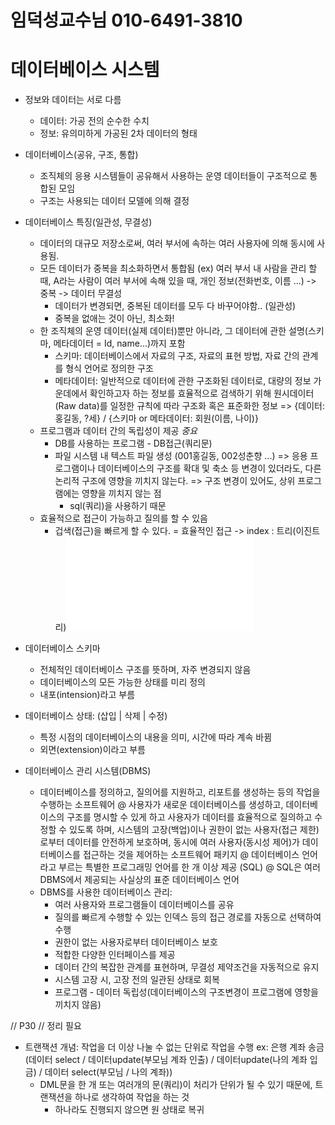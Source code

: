 # 임덕성교수님 010-6491-3810

# 데이터베이스 시스템
* 정보와 데이터는 서로 다름
  - 데이터: 가공 전의 순수한 수치
  - 정보: 유의미하게 가공된 2차 데이터의 형태

* 데이터베이스(공유, 구조, 통합)
  - 조직체의 응용 시스템들이 공유해서 사용하는 운영 데이터들이 구조적으로 통합된 모임
  - 구조는 사용되는 데이터 모델에 의해 결정

* 데이터베이스 특징(일관성, 무결성)
  - 데이터의 대규모 저장소로써, 여러 부서에 속하는 여러 사용자에 의해 동시에 사용됨.
  - 모든 데이터가 중복을 최소화하면서 통합됨
    (ex) 여러 부서 내 사람을 관리 할 때, A라는 사람이 여러 부서에 속해 있을 때, 개인 정보(전화번호, 이름 ...) -> 중복 -> 데이터 무결성
      - 데이터가 변경되면, 중복된 데이터를 모두 다 바꾸어야함.. (일관성)
      - 중복을 없애는 것이 아닌, 최소화!
  - 한 조직체의 운영 데이터(실제 데이터)뿐만 아니라, 그 데이터에 관한 설명(스키마, 메타데이터 = Id, name...)까지 포함
    + 스키마: 데이터베이스에서 자료의 구조, 자료의 표현 방법, 자료 간의 관계를 형식 언어로 정의한 구조
    + 메타데이터: 일반적으로 데이터에 관한 구조화된 데이터로, 대량의 정보 가운데에서 확인하고자 하는 정보를 효율적으로 검색하기 위해 원시데이터(Raw data)를 일정한 규칙에 따라 구조화 혹은 표준화한 정보
      => {데이터: 홍길동, ?세} / {스키마 or 메타데이터: 회원(이름, 나이)}
  - 프로그램과 데이터 간의 독립성이 제공 *중요*
    + DB를 사용하는 프로그램 - DB접근(쿼리문)
    + 파일 시스템 내 텍스트 파일 생성 (001홍길동, 002성춘향 ...)
    => 응용 프로그램이나 데이터베이스의 구조를 확대 및 축소 등 변경이 있더라도, 다른 논리적 구조에 영향을 끼치지 않는다.
      => 구조 변경이 있어도, 상위 프로그램에는 영향을 끼치지 않는 점
      - sql(쿼리)을 사용하기 때문
  - 효율적으로 접근이 가능하고 질의를 할 수 있음
    + 겁색(접근)을 빠르게 할 수 있다. = 효율적인 접근 -> index : 트리(이진트리)![참고: 이진트리](memo.md)

* 데이터베이스 스키마
  - 전체적인 데이터베이스 구조를 뜻하며, 자주 변경되지 않음
  - 데이터베이스의 모든 가능한 상태를 미리 정의
  - 내포(intension)라고 부름

* 데이터베이스 상태: (삽입 | 삭제 | 수정)
  - 특정 시점의 데이터베이스의 내용을 의미, 시간에 따라 계속 바뀜
  - 외면(extension)이라고 부름

* 데이터베이스 관리 시스템(DBMS)
  - 데이터베이스를 정의하고, 질의어를 지원하고, 리포트를 생성하는 등의 작업을 수행하는 소프트웨어
  @ 사용자가 새로운 데이터베이스를 생성하고, 데이터베이스의 구조를 명시할 수 있게 하고
    사용자가 데이터를 효율적으로 질의하고 수정할 수 있도록 하며,
    시스템의 고장(백업)이나 권한이 없는 사용자(접근 제한)로부터 데이터를 안전하게 보호하며,
    동시에 여러 사용자(동시성 제어)가 데이터베이스를 접근하는 것을 제어하는 소프트웨어 패키지
  @ 데이터베이스 언어라고 부르는 특별한 프로그래밍 언어를 한 개 이상 제공 (SQL)
  @ SQL은 여러 DBMS에서 제공되는 사실상의 표준 데이터베이스 언어

  * DBMS를 사용한 데이터베이스 관리:
    - 여러 사용자와 프로그램들이 데이터베이스를 공유
    - 질의를 빠르게 수행할 수 있는 인덱스 등의 접근 경로를 자동으로 선택하여 수행
    - 권한이 없는 사용자로부터 데이터베이스 보호
    - 적합한 다양한 인터페이스를 제공
    - 데이터 간의 복잡한 관계를 표현하며, 무결성 제약조건을 자동적으로 유지
    - 시스템 고장 시, 고장 전의 일관된 상태로 회복
    - 프로그램 - 데이터 독립성(데이터베이스의 구조변경이 프로그램에 영항을 끼치지 않음)

// P30 // 정리 필요
* 트랜잭션 개념: 작업을 더 이상 나눌 수 없는 단위로 작업을 수행
  ex: 은행 계좌 송금 (데이터 select / 데이터update(부모님 계좌 인출) / 데이터update(나의 계좌 입금) / 데이터 select(부모님 / 나의 계좌))
  - DML문을 한 개 또는 여러개의 문(쿼리)이 처리가 단위가 될 수 있기 때문에, 트랜잭션을 하나로 생각하여 작업을 하는 것
    - 하나라도 진행되지 않으면 원 상태로 복귀

